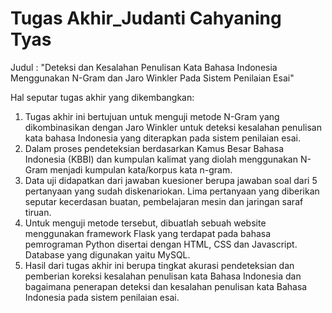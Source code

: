 # Tugas Akhir_Judanti Cahyaning Tyas

Judul : "Deteksi dan Kesalahan Penulisan Kata Bahasa Indonesia Menggunakan N-Gram dan Jaro Winkler Pada Sistem Penilaian Esai"

Hal seputar tugas akhir yang dikembangkan:
1. Tugas akhir ini bertujuan untuk menguji metode N-Gram yang dikombinasikan dengan Jaro Winkler untuk deteksi kesalahan penulisan kata bahasa Indonesia yang diterapkan pada sistem penilaian esai.
2. Dalam proses pendeteksian berdasarkan Kamus Besar Bahasa Indonesia (KBBI) dan kumpulan kalimat yang diolah menggunakan N-Gram menjadi kumpulan kata/korpus kata n-gram. 
3. Data uji didapatkan dari jawaban kuesioner berupa jawaban soal dari 5 pertanyaan yang sudah diskenariokan. Lima pertanyaan yang diberikan seputar kecerdasan buatan, pembelajaran mesin dan jaringan saraf tiruan.
4. Untuk menguji metode tersebut, dibuatlah sebuah website menggunakan framework Flask yang terdapat pada bahasa pemrograman Python disertai dengan HTML, CSS dan Javascript. Database yang digunakan yaitu MySQL.
5. Hasil dari tugas akhir ini berupa tingkat akurasi pendeteksian dan pemberian koreksi kesalahan penulisan kata Bahasa Indonesia dan bagaimana penerapan deteksi dan kesalahan penulisan kata Bahasa Indonesia pada sistem penilaian esai.
